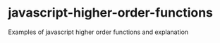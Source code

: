 # javascript-higher-order-functions

Examples of javascript higher order functions and explanation 
